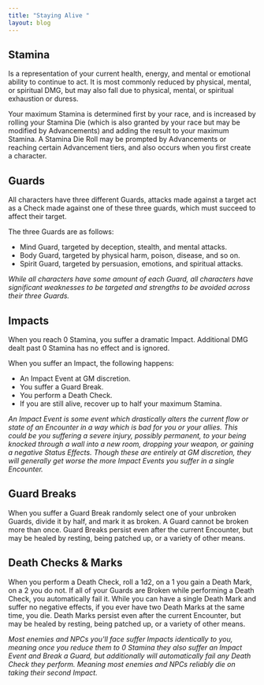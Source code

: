 ```yaml
---
title: "Staying Alive "
layout: blog
---
```

## Stamina

Is a representation of your current health, energy, and mental or emotional ability to continue to act. It is most commonly reduced by physical, mental, or spiritual DMG, but may also fall due to physical, mental, or spiritual exhaustion or duress. 

Your maximum Stamina is determined first by your race, and is increased by rolling your Stamina Die (which is also granted by your race but may be modified by Advancements) and adding the result to your maximum Stamina. A Stamina Die Roll may be prompted by Advancements or reaching certain Advancement tiers, and also occurs when you first create a character.

## Guards

All characters have three different Guards, attacks made against a target act as a Check made against one of these three guards, which must succeed to affect their target. 

The three Guards are as follows:

* Mind Guard, targeted by deception, stealth, and mental attacks.
* Body Guard, targeted by physical harm, poison, disease, and so on.
* Spirit Guard, targeted by persuasion, emotions, and spiritual attacks.

*While all characters have some amount of each Guard, all characters have significant weaknesses to be targeted and strengths to be avoided across their three Guards.*

## Impacts

When you reach 0 Stamina, you suffer a dramatic Impact. Additional DMG dealt past 0 Stamina has no effect and is ignored.

When you suffer an Impact, the following happens:

* An Impact Event at GM discretion.
* You suffer a Guard Break.
* You perform a Death Check.
* If you are still alive, recover up to half your maximum Stamina.

*An Impact Event is some event which drastically alters the current flow or state of an Encounter in a way which is bad for you or your allies. This could be you suffering a severe injury, possibly permanent, to your being knocked through a wall into a new room, dropping your weapon, or gaining a negative Status Effects. Though these are entirely at GM discretion, they will generally get worse the more Impact Events you suffer in a single Encounter.*

## Guard Breaks

When you suffer a Guard Break randomly select one of your unbroken Guards, divide it by half, and mark it as broken. A Guard cannot be broken more than once. Guard Breaks persist even after the current Encounter, but may be healed by resting, being patched up, or a variety of other means.

## Death Checks & Marks

When you perform a Death Check, roll a 1d2, on a 1 you gain a Death Mark, on a 2 you do not. If all of your Guards are Broken while performing a Death Check, you automatically fail it. While you can have a single Death Mark and suffer no negative effects, if you ever have two Death Marks at the same time, you die. Death Marks persist even after the current Encounter, but may be healed by resting, being patched up, or a variety of other means.

*M﻿ost enemies and NPCs you'll face suffer Impacts identically to you, meaning once you reduce them to 0 Stamina they also suffer an Impact Event and Break a Guard, but additionally will automatically fail any Death Check they perform. Meaning most enemies and NPCs reliably die on taking their second Impact.*